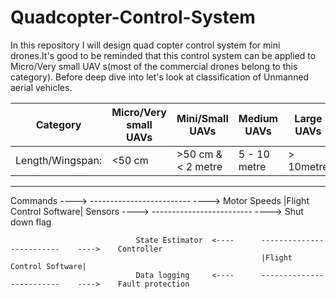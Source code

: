 # Quadcopter-Control-System
In this repository I will design quad copter control system for mini drones.It's good to be reminded that this control system can be applied to Micro/Very small UAV s(most of the commercial drones belong to this category). Before deep dive into let's look at classification of Unmanned aerial vehicles.
  
  Category             |   Micro/Very small UAVs      |    Mini/Small UAVs      |       Medium UAVs         |    Large UAVs       |               
  ---------------------|------------------------------|-------------------------|---------------------------|---------------------|
  Length/Wingspan:     |         <50 cm               |    >50 cm & < 2 metre   |       5 - 10 metre        |     > 10metre       |
  ---------------------------------------------------------------------------------------------------------------------------------
  
  
  Commands ---->   -------------------------       ----> Motor Speeds
                   |Flight Control Software|
  Sensors  ---->   -------------------------       ----> Shut down flag
  
  
  
                               
                                State Estimator  <----      -------------------------    ---->    Controller
                                                            |Flight Control Software|    
                                Data logging     <----      -------------------------    ---->    Fault protection
                                
                                
                                
                                
                                

